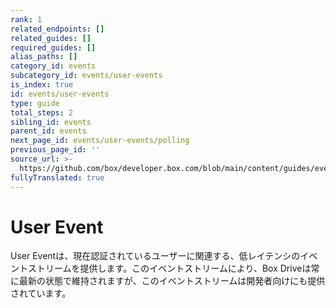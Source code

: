 ```yaml
---
rank: 1
related_endpoints: []
related_guides: []
required_guides: []
alias_paths: []
category_id: events
subcategory_id: events/user-events
is_index: true
id: events/user-events
type: guide
total_steps: 2
sibling_id: events
parent_id: events
next_page_id: events/user-events/polling
previous_page_id: ''
source_url: >-
  https://github.com/box/developer.box.com/blob/main/content/guides/events/user-events/index.md
fullyTranslated: true
---
```

# User Event

User Eventは、現在認証されているユーザーに関連する、低レイテンシのイベントストリームを提供します。このイベントストリームにより、Box Driveは常に最新の状態で維持されますが、このイベントストリームは開発者向けにも提供されています。

